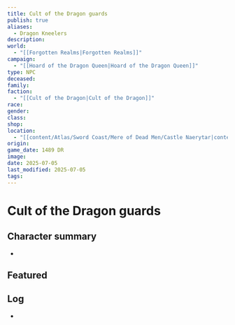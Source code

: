```yaml
---
title: Cult of the Dragon guards
publish: true
aliases:
  - Dragon Kneelers
description: 
world:
  - "[[Forgotten Realms|Forgotten Realms]]"
campaign:
  - "[[Hoard of the Dragon Queen|Hoard of the Dragon Queen]]"
type: NPC
deceased: 
family: 
faction:
  - "[[Cult of the Dragon|Cult of the Dragon]]"
race: 
gender: 
class: 
shop: 
location:
  - "[[content/Atlas/Sword Coast/Mere of Dead Men/Castle Naerytar|content/Atlas/Sword Coast/Mere of Dead Men/Castle Naerytar]]"
origin: 
game_date: 1489 DR
image: 
date: 2025-07-05
last_modified: 2025-07-05
tags: 
---
```

# Cult of the Dragon guards

## Character summary
* 

## Featured


## Log
* 